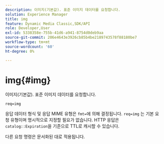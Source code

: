 ```yaml
---
description: 이미지(기본값). 표준 이미지 데이터를 요청합니다.
solution: Experience Manager
title: img
feature: Dynamic Media Classic,SDK/API
role: Developer,User
exl-id: 5338358e-755b-41d6-a941-8754d0deb9aa
source-git-commit: 206e4643e3926cb85b4be2189743578f88180be7
workflow-type: tm+mt
source-wordcount: '60'
ht-degree: 0%

---
```


# img{#img}

이미지(기본값). 표준 이미지 데이터를 요청합니다.

`req=img`

응답 데이터 형식 및 응답 MIME 유형은 `fmt=`에 의해 결정됩니다. `req=img` 는 기본 요청 유형이며 명시적으로 지정할 필요가 없습니다. HTTP 응답은 `catalog::Expiration`을 기준으로 TTL로 캐시할 수 있습니다.

다른 요청 명령은 문서화된 대로 적용됩니다.

